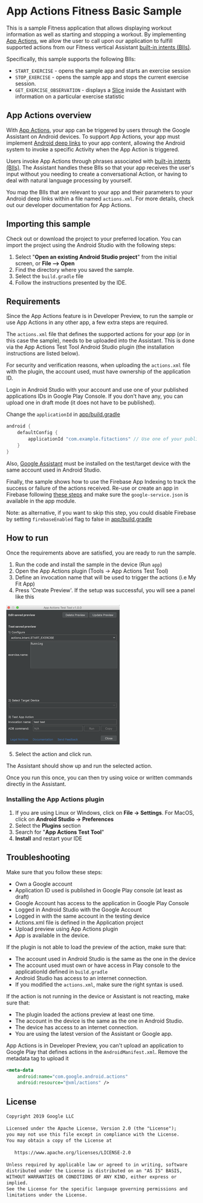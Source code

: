 # App Actions Fitness Basic Sample

This is a sample Fitness application that allows displaying workout information as well as starting
and stopping a workout. By implementing [App Actions](https://developers.google.com/actions/app/ ),
we allow the user to call upon our application to fulfill supported actions from our Fitness
vertical Assistant
[built-in intents (BIIs)](https://developers.google.com/actions/discovery/built-in-intents).

Specifically, this sample supports the following BIIs:
* `START_EXERCISE` - opens the sample app and starts an exercise session
* `STOP_EXERCISE` - opens the sample app and stops the current exercise session.
* `GET_EXERCISE_OBSERVATION` - displays a [Slice](https://developer.android.com/guide/slices) inside
the Assistant with information on a particular exercise statistic

## App Actions overview

With [App Actions](https://developers.google.com/actions/app/ ), your app can be triggered by users
through the Google Assistant on Android devices. To support App Actions, your app must implement
[Android deep links](https://developer.android.com/training/app-links/deep-linking) to your app
content, allowing the Android system to invoke a specific Activity when the App Action is triggered.

Users invoke App Actions through phrases associated with
[built-in intents (BIIs)](https://developers.google.com/actions/discovery/built-in-intents). The
Assistant handles these BIIs so that your app receives the user's input without you needing to
create a conversational Action, or having to deal with natural language processing by yourself.

You map the BIIs that are relevant to your app and their parameters to your Android deep links
within a file named `actions.xml`. For more details, check out our developer documentation for App
Actions.

## Importing this sample

Check out or download the project to your preferred location. You can import the project using the
Android Studio with the following steps:

1. Select "**Open an existing Android Studio project**" from the initial screen, or **File --> Open**
2. Find the directory where you saved the sample.
3. Select the `build.gradle` file
4. Follow the instructions presented by the IDE.

## Requirements

Since the App Actions feature is in Developer Preview, to run the sample or use 
App Actions in any other app, a few extra steps are required. 

The `actions.xml` file that defines the supported actions for your app (or in this case the sample), 
needs to be uploaded into the Assistant. This is done via the App Actions Test Tool Android Studio
plugin (the installation instructions are listed below).

For security and verification reasons, when uploading the `actions.xml` file with the plugin, the
account used, must have ownership of the application ID.

Login in Android Studio with your account and use one of your published applications IDs 
in Google Play Console. If you don't have any, you can upload one in draft mode 
(it does not have to be published). 

Change the `applicationId` in [app/build.gradle](https://github.com/actions-on-google/appactions-fitness-kotlin/blob/e83ed77b02fe056f767f2da5f0bbe5bd5b23f95c/app/build.gradle#L31)
```groovy
android {
    defaultConfig {
        applicationId "com.example.fitactions" // Use one of your published applications IDs
    }
}
``` 

Also, [Google Assistant](https://assistant.google.com/) must be installed on the test/target device 
with the same account used in Android Studio.

Finally, the sample shows how to use the Firebase App Indexing to track the success or failure of the 
actions received. Re-use or create an app in Firebase following 
[these steps](https://firebase.google.com/docs/android/setup) and make
sure the `google-service.json` is available in the app module.

Note: as alternative, if you want to skip this step, you could disable Firebase by setting
`firebaseEnabled` flag to false in [app/build.gradle](app/build.gradle)

## How to run

Once the requirements above are satisfied, you are ready to run the sample.

1. Run the code and install the sample in the device (Run `app`)
2. Open the App Actions plugin (Tools -> App Actions Test Tool)
3. Define an invocation name that will be used to trigger the actions (i.e My Fit App)
4. Press 'Create Preview'. If the setup was successful, you will see a panel like this

![app-actions-plugin](media/app-actions-plugin.png "App Actions Plugin")

5. Select the action and click run.

The Assistant should show up and run the selected action.

Once you run this once, you can then try using voice or written commands directly in the 
Assistant.

### Installing the App Actions plugin

1. If you are using Linux or Windows, click on **File → Settings**. For MacOS, click on
**Android Studio → Preferences**
2. Select the **Plugins** section
3. Search for "**App Actions Test Tool**"
4. **Install** and restart your IDE

## Troubleshooting

Make sure that you follow these steps:

* Own a Google account
* Application ID used is published in Google Play console (at least as draft)
* Google Account has access to the application in Google Play Console
* Logged in Android Studio with the Google Account
* Logged in with the same account in the testing device
* Actions.xml file is defined in the Application project
* Upload preview using App Actions plugin
* App is available in the device.

If the plugin is not able to load the preview of the action, make sure that:
 
* The account used in Android Studio is the same as the one in the device
* The account used must own or have access in Play console to the applicationId defined
in `build.gradle`
* Android Studio has access to an internet connection.
* If you modified the `actions.xml`, make sure the right syntax is used.

If the action is not running in the device or Assistant is not reacting, make sure that:

* The plugin loaded the actions preview at least one time.
* The account in the device is the same as the one in Android Studio.
* The device has access to an internet connection.
* You are using the latest version of the Assistant or Google app. 

App Actions is in Developer Preview, you can't upload an application to Google Play that
defines actions in the `AndroidManifest.xml`. Remove the metadata tag to upload it

```xml
<meta-data
    android:name="com.google.android.actions"
    android:resource="@xml/actions" />
```

## License
```
Copyright 2019 Google LLC

Licensed under the Apache License, Version 2.0 (the "License");
you may not use this file except in compliance with the License.
You may obtain a copy of the License at

   https://www.apache.org/licenses/LICENSE-2.0

Unless required by applicable law or agreed to in writing, software
distributed under the License is distributed on an "AS IS" BASIS,
WITHOUT WARRANTIES OR CONDITIONS OF ANY KIND, either express or implied.
See the License for the specific language governing permissions and
limitations under the License.
```
